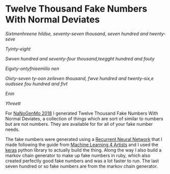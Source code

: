 # Twelve Thousand Fake Numbers With Normal Deviates

*Sixtmenhreene hildse, seventy-seven thousand, seven hundred and twenty-seve*

*Tyinty-eight*

*Swven hundred and seventy-four thousand,teegght hundred and fouty*

*Eigxty-ontyfnieemlilo nen*

*Oixty-seven ty-oon zeileven thousand, fwve hundred and twenty-six,e oudssee fou  hundred and fivt*

*Enin*

*Yhreett*

For [NaNoGenMo 2018](https://github.com/NaNoGenMo/2018/) I generated Twelve Thousand Fake Numbers With Normal Deviates, a collection of things which are sort of similar to numbers but are not numbers. They are available for for all of your fake number needs.

The fake numbers were generated using a [Recurrent Neural Network](https://github.com/ml4a/ml4a-guides/blob/master/notebooks/recurrent_neural_networks.ipynb) that I made following the guide from [Machine Learning 4 Artists](https://ml4a.github.io) and I used the [keras](https://keras.io/) python library to actually build the thing. Along the way I also build a markov chain generator to make up fake numbers in ruby, which also created perfectly good fake numbers and was a lot faster to run. The last seven hundred or so fake numbers are from the markov chain generator.
